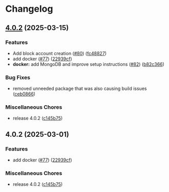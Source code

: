 # Changelog

## [4.0.2](https://github.com/tmkellyjr/myDrive/compare/v4.0.2...v4.0.2) (2025-03-15)


### Features

* Add block account creation ([#80](https://github.com/tmkellyjr/myDrive/issues/80)) ([fc48827](https://github.com/tmkellyjr/myDrive/commit/fc48827338c3eb5632249e34dcc1f5b8d1c61031))
* add docker ([#77](https://github.com/tmkellyjr/myDrive/issues/77)) ([22939cf](https://github.com/tmkellyjr/myDrive/commit/22939cf21dc2df8281c588206098f4aaf5472b19))
* **docker:** add MongoDB and improve setup instructions ([#82](https://github.com/tmkellyjr/myDrive/issues/82)) ([b82c366](https://github.com/tmkellyjr/myDrive/commit/b82c3665a1fb72964237b154facb29b0ea891768))


### Bug Fixes

* removed unneeded package that was also causing build issues ([ceb0866](https://github.com/tmkellyjr/myDrive/commit/ceb08661740de7690df525d9f1ee55d767032eeb))


### Miscellaneous Chores

* release 4.0.2 ([c145b75](https://github.com/tmkellyjr/myDrive/commit/c145b7526b185b57214a946858fcff41ccd67d9e))

## 4.0.2 (2025-03-01)


### Features

* add docker ([#77](https://github.com/subnub/myDrive/issues/77)) ([22939cf](https://github.com/subnub/myDrive/commit/22939cf21dc2df8281c588206098f4aaf5472b19))


### Miscellaneous Chores

* release 4.0.2 ([c145b75](https://github.com/subnub/myDrive/commit/c145b7526b185b57214a946858fcff41ccd67d9e))
